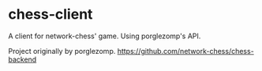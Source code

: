 chess-client
============

A client for network-chess' game. Using porglezomp's API. 

Project originally by porglezomp.
https://github.com/network-chess/chess-backend
